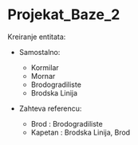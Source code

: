 # Projekat_Baze_2
 
Kreiranje entitata:
- Samostalno:
	- Kormilar
	- Mornar
	- Brodogradiliste
	- Brodska Linija

- Zahteva referencu:
	- Brod : Brodogradiliste
	- Kapetan : Brodska Linija, Brod
	